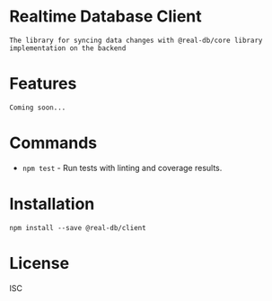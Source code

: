 # Realtime Database Client
    The library for syncing data changes with @real-db/core library implementation on the backend

# Features
    Coming soon...

# Commands
- `npm test` - Run tests with linting and coverage results.

# Installation
`npm install --save @real-db/client`


# License
ISC
